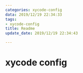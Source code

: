 ```yaml
---
categories: xycode-config
data: 2019/12/19 22:34:33
tags:
- xycode-config
title: Readme
update_date: 2019/12/19 22:34:43

---
```


# xycode config